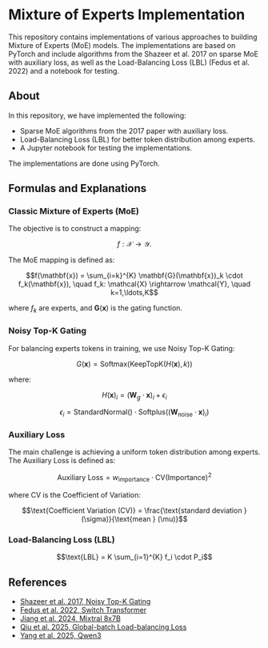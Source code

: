 # Mixture of Experts Implementation

This repository contains implementations of various approaches to building Mixture of Experts (MoE) models. The implementations are based on PyTorch and include algorithms from the Shazeer et al. 2017 on sparse MoE with auxiliary loss, as well as the Load-Balancing Loss (LBL) (Fedus et al. 2022) and a notebook for testing.

## About

In this repository, we have implemented the following:

- Sparse MoE algorithms from the 2017 paper with auxiliary loss.
- Load-Balancing Loss (LBL) for better token distribution among experts.
- A Jupyter notebook for testing the implementations.

The implementations are done using PyTorch.

## Formulas and Explanations

### Classic Mixture of Experts (MoE)

The objective is to construct a mapping:

$$f: \mathcal{X} \rightarrow \mathcal{Y}.$$

The MoE mapping is defined as:

$$f(\mathbf{x}) = \sum_{i=k}^{K} \mathbf{G}(\mathbf{x})_k \cdot f_k(\mathbf{x}), \quad f_k: \mathcal{X} \rightarrow \mathcal{Y}, \quad k=1,\ldots,K$$

where $f_k$ are experts, and $\mathbf{G}(\mathbf{x})$ is the gating function.

### Noisy Top-K Gating

For balancing experts tokens in training, we use Noisy Top-K Gating:

$$G(\mathbf{x}) = \text{Softmax}(\text{KeepTopK}(H(\mathbf{x}), k))$$

where:

$$
H(\mathbf{x})_i = (\mathbf{W}_g \cdot \mathbf{x})_i + \epsilon_i
$$

$$
\epsilon_i = \text{StandardNormal}() \cdot \text{Softplus}\left((\mathbf{W}_{\text{noise}} \cdot \mathbf{x})_i\right)
$$

### Auxiliary Loss

The main challenge is achieving a uniform token distribution among experts. The Auxiliary Loss is defined as:

$$\text{Auxiliary Loss} = w_{\text{importance}} \cdot \text{CV}(\text{Importance})^2$$

where CV is the Coefficient of Variation:

$$\text{Coefficient Variation (CV)} = \frac{\text{standard deviation } (\sigma)}{\text{mean } (\mu)}$$

### Load-Balancing Loss (LBL)

$$\text{LBL} = K \sum_{i=1}^{K} f_i \cdot P_i$$

## References

- [Shazeer et al. 2017, Noisy Top-K Gating](https://openreview.net/forum?id=B1ckMDqlg)
- [Fedus et al. 2022, Switch Transformer](https://www.jmlr.org/papers/volume23/21-0998/21-0998.pdf)
- [Jiang et al. 2024, Mixtral 8x7B](https://arxiv.org/pdf/2401.04088)
- [Qiu et al. 2025, Global-batch Load-balancing Loss](https://arxiv.org/pdf/2501.11873)
- [Yang et al. 2025, Qwen3](https://arxiv.org/pdf/2505.09388)
